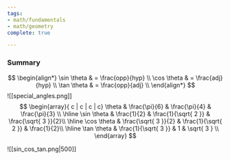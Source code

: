 ```yaml
---
tags:
- math/fundamentals
- math/geometry
complete: true

---
```



### Summary
$$
\begin{align*}
\sin \theta & = \frac{opp}{hyp} \\
\cos \theta & = \frac{adj}{hyp} \\
\tan \theta & = \frac{opp}{adj} \\
\end{align*}
$$
![[special_angles.png]]
$$
\begin{array}{ c | c | c | c}
\theta & \frac{\pi}{6} & \frac{\pi}{4} & \frac{\pi}{3} \\
\hline
\sin \theta & \frac{1}{2} & \frac{1}{\sqrt{ 2 }} & \frac{\sqrt{ 3 }}{2}\\
\hline
\cos \theta & \frac{\sqrt{ 3 }}{2} & \frac{1}{\sqrt{ 2 }} & \frac{1}{2}\\
\hline
\tan \theta & \frac{1}{\sqrt{ 3 }} & 1 & \sqrt{ 3 } \\
\end{array}
$$

![[sin_cos_tan.png|500]]
